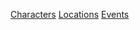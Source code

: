 [Characters](Characters/index.md)
[Locations](Locations/Castles/index.md)
[Events](Events%20And%20Dates/index.md)